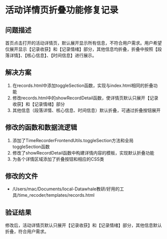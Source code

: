 # 活动详情页折叠功能修复记录

## 问题描述
首页点击打开的活动详情页，默认展开显示所有信息，不符合用户需求。用户希望仅展开显示【记录收获】和【记录情绪】部分，其他信息均折叠，折叠中按照【段落详情】、【核心信息】、【时间信息】进行展示。

## 解决方案
1. 在records.html中添加toggleSection函数，实现与index.html相同的折叠功能
2. 修改records.html中的showRecordDetail函数，使详情页默认只展开【记录收获】和【记录情绪】部分
3. 其他信息（段落详情、核心信息、时间信息）默认折叠，可通过折叠按钮展开

## 修改的函数和数据流逻辑
1. 添加了TimeRecorderFrontendUtils.toggleSection方法和全局toggleSection函数
2. 修改了showRecordDetail函数中构建详情内容的模板，实现默认折叠功能
3. 为各个详情区域添加了折叠按钮和相应的CSS类

## 修改的文件
- /Users/mac/Documents/local-Datawhale教研/好用的工具/time_recoder/templates/records.html

## 验证结果
修改后，活动详情页默认只展开【记录收获】和【记录情绪】部分，其他信息默认折叠，符合用户需求。